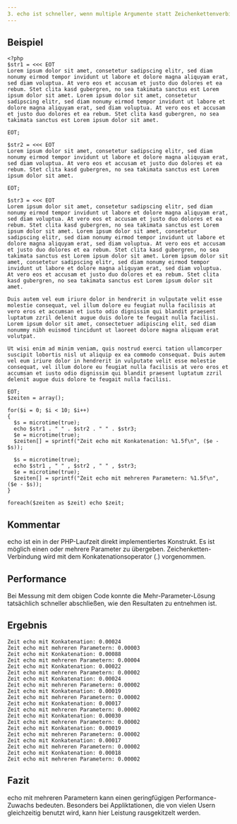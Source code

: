 ```yaml
---
3. echo ist schneller, wenn multiple Argumente statt Zeichenkettenverbindung verwendet wird
---
```


Beispiel
--------

	<?php
	$str1 = <<< EOT
	Lorem ipsum dolor sit amet, consetetur sadipscing elitr, sed diam nonumy eirmod tempor invidunt ut labore et dolore magna aliquyam erat, sed diam voluptua. At vero eos et accusam et justo duo dolores et ea rebum. Stet clita kasd gubergren, no sea takimata sanctus est Lorem ipsum dolor sit amet. Lorem ipsum dolor sit amet, consetetur sadipscing elitr, sed diam nonumy eirmod tempor invidunt ut labore et dolore magna aliquyam erat, sed diam voluptua. At vero eos et accusam et justo duo dolores et ea rebum. Stet clita kasd gubergren, no sea takimata sanctus est Lorem ipsum dolor sit amet.
	
	EOT;
	
	$str2 = <<< EOT
	Lorem ipsum dolor sit amet, consetetur sadipscing elitr, sed diam nonumy eirmod tempor invidunt ut labore et dolore magna aliquyam erat, sed diam voluptua. At vero eos et accusam et justo duo dolores et ea rebum. Stet clita kasd gubergren, no sea takimata sanctus est Lorem ipsum dolor sit amet.
	
	EOT;
	
	$str3 = <<< EOT
	Lorem ipsum dolor sit amet, consetetur sadipscing elitr, sed diam nonumy eirmod tempor invidunt ut labore et dolore magna aliquyam erat, sed diam voluptua. At vero eos et accusam et justo duo dolores et ea rebum. Stet clita kasd gubergren, no sea takimata sanctus est Lorem ipsum dolor sit amet. Lorem ipsum dolor sit amet, consetetur sadipscing elitr, sed diam nonumy eirmod tempor invidunt ut labore et dolore magna aliquyam erat, sed diam voluptua. At vero eos et accusam et justo duo dolores et ea rebum. Stet clita kasd gubergren, no sea takimata sanctus est Lorem ipsum dolor sit amet. Lorem ipsum dolor sit amet, consetetur sadipscing elitr, sed diam nonumy eirmod tempor invidunt ut labore et dolore magna aliquyam erat, sed diam voluptua. At vero eos et accusam et justo duo dolores et ea rebum. Stet clita kasd gubergren, no sea takimata sanctus est Lorem ipsum dolor sit amet. 
	
	Duis autem vel eum iriure dolor in hendrerit in vulputate velit esse molestie consequat, vel illum dolore eu feugiat nulla facilisis at vero eros et accumsan et iusto odio dignissim qui blandit praesent luptatum zzril delenit augue duis dolore te feugait nulla facilisi. Lorem ipsum dolor sit amet, consectetuer adipiscing elit, sed diam nonummy nibh euismod tincidunt ut laoreet dolore magna aliquam erat volutpat. 
	
	Ut wisi enim ad minim veniam, quis nostrud exerci tation ullamcorper suscipit lobortis nisl ut aliquip ex ea commodo consequat. Duis autem vel eum iriure dolor in hendrerit in vulputate velit esse molestie consequat, vel illum dolore eu feugiat nulla facilisis at vero eros et accumsan et iusto odio dignissim qui blandit praesent luptatum zzril delenit augue duis dolore te feugait nulla facilisi. 
	
	EOT;
	$zeiten = array();
	
	for($i = 0; $i < 10; $i++)
	{
	  $s = microtime(true);
	  echo $str1 . " " . $str2 . " " . $str3;
	  $e = microtime(true);
	  $zeiten[] = sprintf("Zeit echo mit Konkatenation: %1.5f\n", ($e - $s));
	
	  $s = microtime(true);
	  echo $str1 , " " , $str2 , " " , $str3;
	  $e = microtime(true);
	  $zeiten[] = sprintf("Zeit echo mit mehreren Parametern: %1.5f\n", ($e - $s));
	}

	foreach($zeiten as $zeit) echo $zeit;

Kommentar
---------

echo ist ein in der PHP-Laufzeit direkt implementiertes Konstrukt. Es ist möglich einen oder mehrere Parameter zu übergeben. 
Zeichenketten-Verbindung wird mit dem Konkatenationsoperator (.) vorgenommen.

Performance
-----------

Bei Messung mit dem obigen Code konnte die Mehr-Parameter-Lösung tatsächlich schneller abschließen, wie den Resultaten zu entnehmen ist.

Ergebnis
--------
	Zeit echo mit Konkatenation: 0.00024
	Zeit echo mit mehreren Parametern: 0.00003
	Zeit echo mit Konkatenation: 0.00088
	Zeit echo mit mehreren Parametern: 0.00004
	Zeit echo mit Konkatenation: 0.00022
	Zeit echo mit mehreren Parametern: 0.00002
	Zeit echo mit Konkatenation: 0.00024
	Zeit echo mit mehreren Parametern: 0.00002
	Zeit echo mit Konkatenation: 0.00019
	Zeit echo mit mehreren Parametern: 0.00002
	Zeit echo mit Konkatenation: 0.00017
	Zeit echo mit mehreren Parametern: 0.00002
	Zeit echo mit Konkatenation: 0.00030
	Zeit echo mit mehreren Parametern: 0.00002
	Zeit echo mit Konkatenation: 0.00019
	Zeit echo mit mehreren Parametern: 0.00002
	Zeit echo mit Konkatenation: 0.00017
	Zeit echo mit mehreren Parametern: 0.00002
	Zeit echo mit Konkatenation: 0.00018
	Zeit echo mit mehreren Parametern: 0.00002

Fazit
-----
echo mit mehreren Parametern kann einen geringfügigen Performance-Zuwachs bedeuten. Besonders bei Appliktationen, die von vielen Usern gleichzeitig benutzt wird, kann hier Leistung rausgekitzelt werden.
